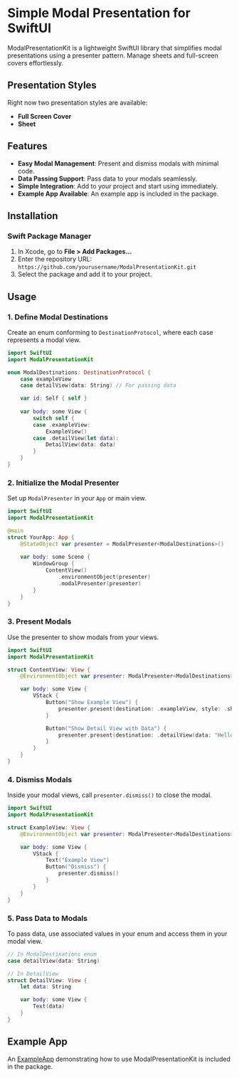 Simple Modal Presentation for SwiftUI
====================

ModalPresentationKit is a lightweight SwiftUI library that simplifies modal presentations using a presenter pattern. Manage sheets and full-screen covers effortlessly.

Presentation Styles
--------
Right now two presentation styles are available:

*   **Full Screen Cover**
*   **Sheet**

Features
--------

*   **Easy Modal Management**: Present and dismiss modals with minimal code.
*   **Data Passing Support**: Pass data to your modals seamlessly.
*   **Simple Integration**: Add to your project and start using immediately.
*   **Example App Available**: An example app is included in the package.

Installation
------------

### Swift Package Manager

1.  In Xcode, go to **File > Add Packages...**
2.  Enter the repository URL: `https://github.com/yourusername/ModalPresentationKit.git`
3.  Select the package and add it to your project.

Usage
-----

### 1\. Define Modal Destinations

Create an enum conforming to `DestinationProtocol`, where each case represents a modal view.

```swift
import SwiftUI
import ModalPresentationKit

enum ModalDestinations: DestinationProtocol {
    case exampleView
    case detailView(data: String) // For passing data

    var id: Self { self }
    
    var body: some View {
        switch self {
        case .exampleView:
            ExampleView()
        case .detailView(let data):
            DetailView(data: data)
        }
    }
}
```

### 2\. Initialize the Modal Presenter

Set up `ModalPresenter` in your `App` or main view.

```swift
import SwiftUI
import ModalPresentationKit

@main
struct YourApp: App {
    @StateObject var presenter = ModalPresenter<ModalDestinations>()
    
    var body: some Scene {
        WindowGroup {
            ContentView()
                .environmentObject(presenter)
                .modalPresenter(presenter)
        }
    }
}
```

### 3\. Present Modals

Use the presenter to show modals from your views.

```swift
import SwiftUI
import ModalPresentationKit

struct ContentView: View {
    @EnvironmentObject var presenter: ModalPresenter<ModalDestinations>

    var body: some View {
        VStack {
            Button("Show Example View") {
                presenter.present(destination: .exampleView, style: .sheet)
            }

            Button("Show Detail View with Data") {
                presenter.present(destination: .detailView(data: "Hello, World!"), style: .fullScreenCover)
            }
        }
    }
}
```

### 4\. Dismiss Modals

Inside your modal views, call `presenter.dismiss()` to close the modal.

```swift
import SwiftUI
import ModalPresentationKit

struct ExampleView: View {
    @EnvironmentObject var presenter: ModalPresenter<ModalDestinations>

    var body: some View {
        VStack {
            Text("Example View")
            Button("Dismiss") {
                presenter.dismiss()
            }
        }
    }
}
```

### 5\. Pass Data to Modals

To pass data, use associated values in your enum and access them in your modal view.

```swift
// In ModalDestinations enum
case detailView(data: String)

// In DetailView
struct DetailView: View {
    let data: String

    var body: some View {
        Text(data)
    }
}
```

Example App
-----------

An [ExampleApp](https://github.com/aadzhanow/ModalPresentationKit/tree/main/ExampleApp) demonstrating how to use ModalPresentationKit is included in the package.

